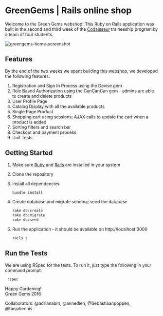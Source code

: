 # GreenGems | Rails online shop

Welcome to the Green Gems webshop! This Ruby on Rails application was built in the second and third week of the [Codaisseur](https://www.codaisseur.com/) traineeship program by a team of four students.

![greengems-home-screenshot](https://cloud.githubusercontent.com/assets/20054414/21365737/ed43f498-c6f6-11e6-93b5-9106e71f3669.png)

## Features
By the end of the two weeks we spent building this webshop, we developed the following features: 

1. Registration and Sign In Process using the Devise gem
2. Role Based Authorization using the CanCanCan gem - admins are able to create and delete products
3. User Profile Page
4. Catalog Display with all the available products
5. Single Page Product
6. Shopping cart using sessions; AJAX calls to update the cart when a product is added
7. Sorting filters and search bar
8. Checkout and payment process
9. Unit Tests

## Getting Started

1. Make sure [Ruby](https://www.ruby-lang.org/en/documentation/installation/) and [Rails](http://guides.rubyonrails.org/getting_started.html#installing-rails) are installed in your system

2. Clone the repository

3. Install all dependencies
	```bash
	bundle install
	```

4. Create database and migrate schema; seed the database
	```bash
	rake db:create
	rake db:migrate
	rake db:seed
	```
	
5. Run the application - it should be available on http://localhost:3000
	```bash
	rails s
	```

## Run the Tests

We are using RSpec for the tests. To run it, just type the following in your command prompt:

```bash
 rspec
```

Happy Gardening!  
Green Gems 2016

Collaborators: @adrianabm, @annedien, @Sebastiaanpoppen, @tanjahennis 
